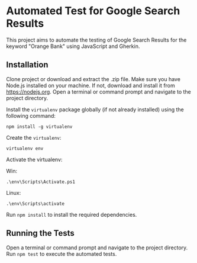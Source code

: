 # Automated Test for Google Search Results
This project aims to automate the testing of Google Search Results for the keyword "Orange Bank" using JavaScript and Gherkin.

## Installation
Clone project or download and extract the .zip file.
Make sure you have Node.js installed on your machine. If not, download and install it from https://nodejs.org.
Open a terminal or command prompt and navigate to the project directory.

Install the `virtualenv` package globally (if not already installed) using the following command:

```
npm install -g virtualenv
```

Create the `virtualenv`:
```
virtualenv env
```


Activate the virtualenv:

Win:
```
.\env\Scripts\Activate.ps1
```

Linux:
```
.\env\Scripts\activate
```


Run `npm install` to install the required dependencies.

## Running the Tests
Open a terminal or command prompt and navigate to the project directory.
Run `npm test` to execute the automated tests.
